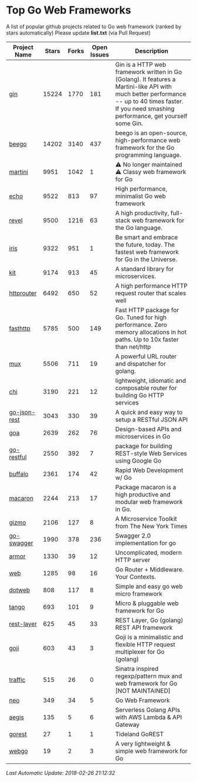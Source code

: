 # Top Go Web Frameworks
A list of popular github projects related to Go web framework (ranked by stars automatically)
Please update **list.txt** (via Pull Request)

| Project Name | Stars | Forks | Open Issues | Description |
| ------------ | ----- | ----- | ----------- | ----------- |
| [gin](https://github.com/gin-gonic/gin) | 15224 | 1770 | 181 | Gin is a HTTP web framework written in Go (Golang). It features a Martini-like API with much better performance -- up to 40 times faster. If you need smashing performance, get yourself some Gin. |
| [beego](https://github.com/astaxie/beego) | 14202 | 3140 | 437 | beego is an open-source, high-performance web framework for the Go programming language. |
| [martini](https://github.com/go-martini/martini) | 9951 | 1042 | 1 | ⚠️ No longer maintained ⚠️  Classy web framework for Go |
| [echo](https://github.com/labstack/echo) | 9522 | 813 | 97 | High performance, minimalist Go web framework |
| [revel](https://github.com/revel/revel) | 9500 | 1216 | 63 | A high productivity, full-stack web framework for the Go language. |
| [iris](https://github.com/kataras/iris) | 9322 | 951 | 1 | Be smart and embrace the future, today. The fastest web framework for Go in the Universe. |
| [kit](https://github.com/go-kit/kit) | 9174 | 913 | 45 | A standard library for microservices. |
| [httprouter](https://github.com/julienschmidt/httprouter) | 6492 | 650 | 52 | A high performance HTTP request router that scales well |
| [fasthttp](https://github.com/valyala/fasthttp) | 5785 | 500 | 149 | Fast HTTP package for Go. Tuned for high performance. Zero memory allocations in hot paths. Up to 10x faster than net/http |
| [mux](https://github.com/gorilla/mux) | 5506 | 711 | 19 | A powerful URL router and dispatcher for golang. |
| [chi](https://github.com/go-chi/chi) | 3190 | 221 | 12 | lightweight, idiomatic and composable router for building Go HTTP services |
| [go-json-rest](https://github.com/ant0ine/go-json-rest) | 3043 | 330 | 39 | A quick and easy way to setup a RESTful JSON API |
| [goa](https://github.com/goadesign/goa) | 2639 | 262 | 76 | Design-based APIs and microservices in Go |
| [go-restful](https://github.com/emicklei/go-restful) | 2550 | 392 | 7 | package for building REST-style Web Services using Google Go |
| [buffalo](https://github.com/gobuffalo/buffalo) | 2361 | 174 | 42 | Rapid Web Development w/ Go |
| [macaron](https://github.com/go-macaron/macaron) | 2244 | 213 | 17 | Package macaron is a high productive and modular web framework in Go. |
| [gizmo](https://github.com/NYTimes/gizmo) | 2106 | 127 | 8 | A Microservice Toolkit from The New York Times |
| [go-swagger](https://github.com/go-swagger/go-swagger) | 1990 | 378 | 236 | Swagger 2.0 implementation for go |
| [armor](https://github.com/labstack/armor) | 1330 | 39 | 12 | Uncomplicated, modern HTTP server |
| [web](https://github.com/gocraft/web) | 1285 | 98 | 16 | Go Router + Middleware. Your Contexts. |
| [dotweb](https://github.com/devfeel/dotweb) | 808 | 117 | 8 | Simple and easy go web micro framework |
| [tango](https://github.com/lunny/tango) | 693 | 101 | 9 | Micro & pluggable web framework for Go |
| [rest-layer](https://github.com/rs/rest-layer) | 625 | 45 | 33 | REST Layer, Go (golang) REST API framework |
| [goji](https://github.com/goji/goji) | 603 | 43 | 3 | Goji is a minimalistic and flexible HTTP request multiplexer for Go (golang) |
| [traffic](https://github.com/pilu/traffic) | 515 | 26 | 0 | Sinatra inspired regexp/pattern mux and web framework for Go [NOT MAINTAINED] |
| [neo](https://github.com/ivpusic/neo) | 349 | 34 | 5 | Go Web Framework |
| [aegis](https://github.com/tmaiaroto/aegis) | 135 | 5 | 6 | Serverless Golang APIs with AWS Lambda & API Gateway |
| [gorest](https://github.com/tideland/gorest) | 27 | 1 | 1 | Tideland GoREST |
| [webgo](https://github.com/bnkamalesh/webgo) | 19 | 2 | 3 | A very lightweight & simple web framework for Go |

*Last Automatic Update: 2018-02-26 21:12:32*